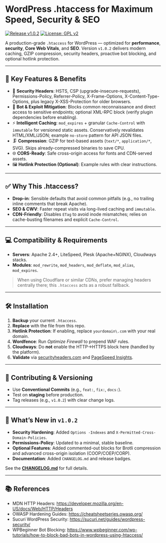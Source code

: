 # WordPress .htaccess for Maximum Speed, Security & SEO

[![Release v1.0.2](https://img.shields.io/badge/release-v1.0.2-blue.svg)](CHANGELOG.md#102---2025-08-21)
[![License: GPL v2](https://img.shields.io/badge/License-GPL%20v2-blue.svg)](LICENSE)

A production-grade `.htaccess` for WordPress — optimized for **performance**, **security**, **Core Web Vitals**, and **SEO**. Version `v1.0.2` delivers modern caching, GZIP compression, security headers, proactive bot blocking, and optional hotlink protection.

---

## 🚀 Key Features & Benefits

- 🔐 **Security Headers**: HSTS, CSP (upgrade-insecure-requests), Permissions-Policy, Referrer-Policy, X-Frame-Options, X-Content-Type-Options, plus legacy X-XSS-Protection for older browsers.
- 🚫 **Bot & Exploit Mitigation**: Blocks common reconnaissance and direct access to sensitive endpoints; optional XML-RPC block (verify plugin dependencies before enabling).
- ⚡ **Intelligent Caching**: `mod_expires` + granular `Cache-Control` with `immutable` for versioned static assets. Conservatively revalidates HTML/XML/JSON; example `no-store` pattern for API JSON files.
- 🗜️ **Compression**: GZIP for text-based assets (`text/*`, `application/*`, SVG). Skips already-compressed binaries to save CPU.
- 🌐 **CORS-Ready**: Safe cross-origin access for fonts and CDN-served assets.
- 🖼️ **Hotlink Protection (Optional)**: Example rules with clear instructions.

---

## ✅ Why This .htaccess?

- **Drop-in**: Sensible defaults that avoid common pitfalls (e.g., no trailing inline comments that break Apache).
- **SEO & CWV**: Faster repeat visits via long-lived caching and `immutable`.
- **CDN-Friendly**: Disables `ETag` to avoid inode mismatches; relies on cache-busting filenames and explicit `Cache-Control`.

---

## 💻 Compatibility & Requirements

- **Servers**: Apache 2.4+, LiteSpeed, Plesk (Apache+NGINX), Cloudways stacks.
- **Modules**: `mod_rewrite`, `mod_headers`, `mod_deflate`, `mod_alias`, `mod_expires`.

> When using Cloudflare or similar CDNs, prefer managing headers centrally there; this `.htaccess` acts as a robust fallback.

---

## 🛠 Installation

1. **Backup** your current `.htaccess`.
2. **Replace** with the file from this repo.
3. **Hotlink Protection**: If enabling, replace `yourdomain\.com` with your real domain.
4. **Wordfence**: Run *Optimize Firewall* to prepend WAF rules.
5. **Cloudways**: Do **not** enable the HTTP→HTTPS block here (handled by the platform).
6. **Validate** via [securityheaders.com](https://securityheaders.com) and [PageSpeed Insights](https://pagespeed.web.dev/).

---

## 🔄 Contributing & Versioning

- Use **Conventional Commits** (e.g., `feat:`, `fix:`, `docs:`).
- Test on **staging** before production.
- Tag releases (e.g., `v1.0.2`) with clear change logs.

---

## 📌 What’s New in `v1.0.2`

- **Security Hardening**: Added `Options -Indexes` and `X-Permitted-Cross-Domain-Policies`.
- **Permissions-Policy**: Updated to a minimal, stable baseline.
- **Optional Features**: Added commented-out blocks for Brotli compression and advanced cross-origin isolation (COOP/COEP/CORP).
- **Documentation**: Added `CHANGELOG.md` and release badges.

See the [**CHANGELOG.md**](CHANGELOG.md) for full details.

---

## 📚 References

- MDN HTTP Headers: https://developer.mozilla.org/en-US/docs/Web/HTTP/Headers  
- OWASP Hardening Guides: https://cheatsheetseries.owasp.org/  
- Sucuri WordPress Security: https://sucuri.net/guides/wordpress-security/  
- WPBeginner Bot Blocking: https://www.wpbeginner.com/wp-tutorials/how-to-block-bad-bots-in-wordpress-using-htaccess/
